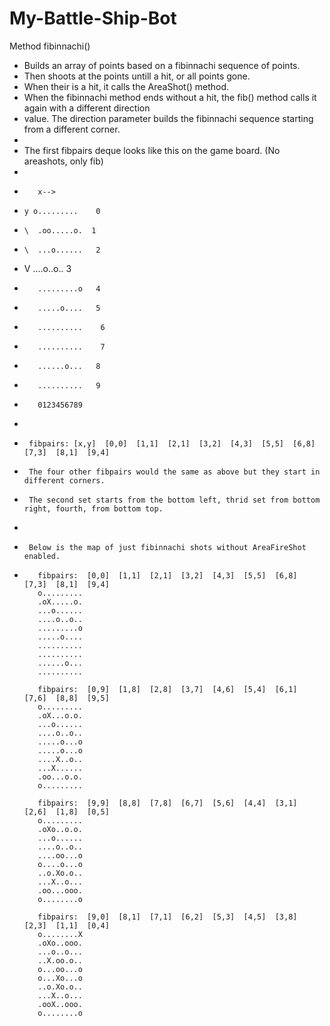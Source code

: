 # My-Battle-Ship-Bot










Method fibinnachi()
   *    Builds an array of points based on a fibinnachi sequence of points. 
   *    Then shoots at the points untill a hit, or all points gone.
   *    When their is a hit, it calls the AreaShot() method. 
   *    When the fibinnachi method ends without a hit, the fib() method calls it again with a different direction
   *    value. The direction parameter builds the fibinnachi sequence starting from a different corner.
   * 
   *    The first  fibpairs deque looks like this on the game board. (No areashots, only fib) 
   *        
   *        x-->
   *     y o.........    0
   *     \  .oo.....o.  1
   *     \  ...o......   2
   *    V   ....o..o..  3 
   *        .........o   4
   *        .....o....   5
   *        ..........    6
   *        ..........    7
   *        ......o...   8
   *        ..........   9
   *        0123456789
   * 
   *      fibpairs: [x,y]  [0,0]  [1,1]  [2,1]  [3,2]  [4,3]  [5,5]  [6,8]  [7,3]  [8,1]  [9,4]
   *      The four other fibpairs would the same as above but they start in different corners. 
   *      The second set starts from the bottom left, thrid set from bottom right, fourth, from bottom top. 
   *       
   *      Below is the map of just fibinnachi shots without AreaFireShot enabled. 
   *        fibpairs:  [0,0]  [1,1]  [2,1]  [3,2]  [4,3]  [5,5]  [6,8]  [7,3]  [8,1]  [9,4] 
            o.........
            .oX.....o.
            ...o......
            ....o..o..
            .........o
            .....o....
            ..........
            ..........
            ......o...
            ..........

            fibpairs:  [0,9]  [1,8]  [2,8]  [3,7]  [4,6]  [5,4]  [6,1]  [7,6]  [8,8]  [9,5] 
            o.........
            .oX...o.o.
            ...o......
            ....o..o..
            .....o...o
            .....o...o
            ....X..o..
            ...X......
            .oo...o.o.
            o.........

            fibpairs:  [9,9]  [8,8]  [7,8]  [6,7]  [5,6]  [4,4]  [3,1]  [2,6]  [1,8]  [0,5] 
            o.........
            .oXo..o.o.
            ...o......
            ....o..o..
            ....oo...o
            o....o...o
            ..o.Xo.o..
            ...X..o...
            .oo...ooo.
            o........o

            fibpairs:  [9,0]  [8,1]  [7,1]  [6,2]  [5,3]  [4,5]  [3,8]  [2,3]  [1,1]  [0,4] 
            o........X
            .oXo..ooo.
            ...o..o...
            ..X.oo.o..
            o...oo...o
            o...Xo...o
            ..o.Xo.o..
            ...X..o...
            .ooX..ooo.
            o........o